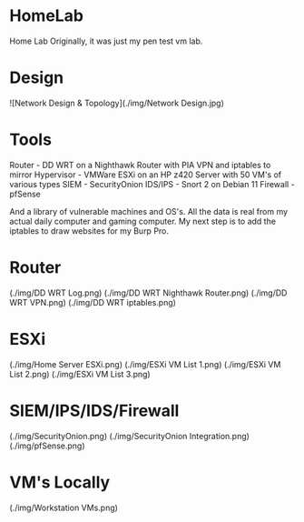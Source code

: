 # HomeLab
Home Lab
Originally, it was just my pen test vm lab. 



# Design
![Network Design & Topology](./img/Network Design.jpg)

# Tools
Router - DD WRT on a Nighthawk Router with PIA VPN and iptables to mirror
Hypervisor - VMWare ESXi on an HP z420 Server with 50 VM's of various types
SIEM - SecurityOnion
IDS/IPS - Snort 2 on Debian 11
Firewall - pfSense


And a library of vulnerable machines and OS's. 
All the data is real from my actual daily computer and gaming computer. 
My next step is to add the iptables to draw websites for my Burp Pro. 


# Router
(./img/DD WRT Log.png)
(./img/DD WRT Nighthawk Router.png)
(./img/DD WRT VPN.png)
(./img/DD WRT iptables.png)


# ESXi
(./img/Home Server ESXi.png)
(./img/ESXi VM List 1.png)
(./img/ESXi VM List 2.png)
(./img/ESXi VM List 3.png)

# SIEM/IPS/IDS/Firewall
(./img/SecurityOnion.png)
(./img/SecurityOnion Integration.png)
(./img/pfSense.png)

# VM's Locally
(./img/Workstation VMs.png)
